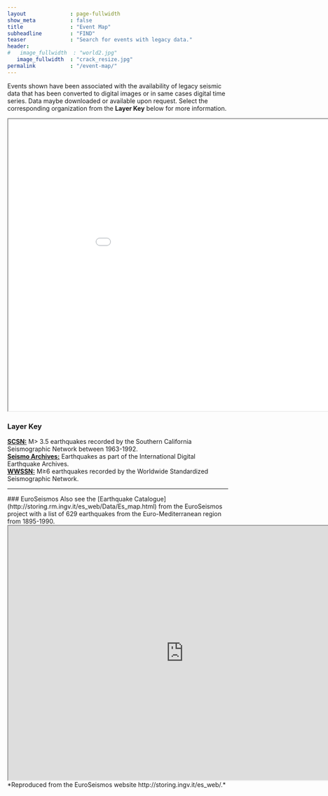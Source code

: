 ```yaml
---
layout              : page-fullwidth
show_meta           : false
title               : "Event Map"
subheadline         : "FIND"
teaser              : "Search for events with legacy data."
header:
#   image_fullwidth  : "world2.jpg"
   image_fullwidth  : "crack_resize.jpg"
permalink           : "/event-map/"
---
```

Events shown have been associated with the availability of legacy seismic data that has been converted to digital images or in same cases digital time series. Data maybe downloaded or available upon request. Select the corresponding organization from the **Layer Key** below for more information.

<iframe src="../pages/maps/events.html" width="1000px" height="666px"></iframe>

### Layer Key
[**SCSN:**](../organizations/scsn) M> 3.5 earthquakes recorded by the Southern California Seismographic Network between 1963-1992.
<br>
[**Seismo Archives:**](https://ds.iris.edu/seismo-archives/quakes/) Earthquakes as part of the International Digital Earthquake Archives.
<br>
[**WWSSN:**](../organizations/wwssn) M&ge;6 earthquakes recorded by the Worldwide Standardized Seismographic Network.

<hr>
### EuroSeismos
Also see the [Earthquake Catalogue](http://storing.rm.ingv.it/es_web/Data/Es_map.html) from the EuroSeismos project with a list of 629 earthquakes from the Euro-Mediterranean region from 1895-1990.
<iframe src="http://storing.rm.ingv.it/es_web/Data/Map.jpg" width="800px" height="580px"></iframe>
*Reproduced from the EuroSeismos website http://storing.ingv.it/es_web/.*
